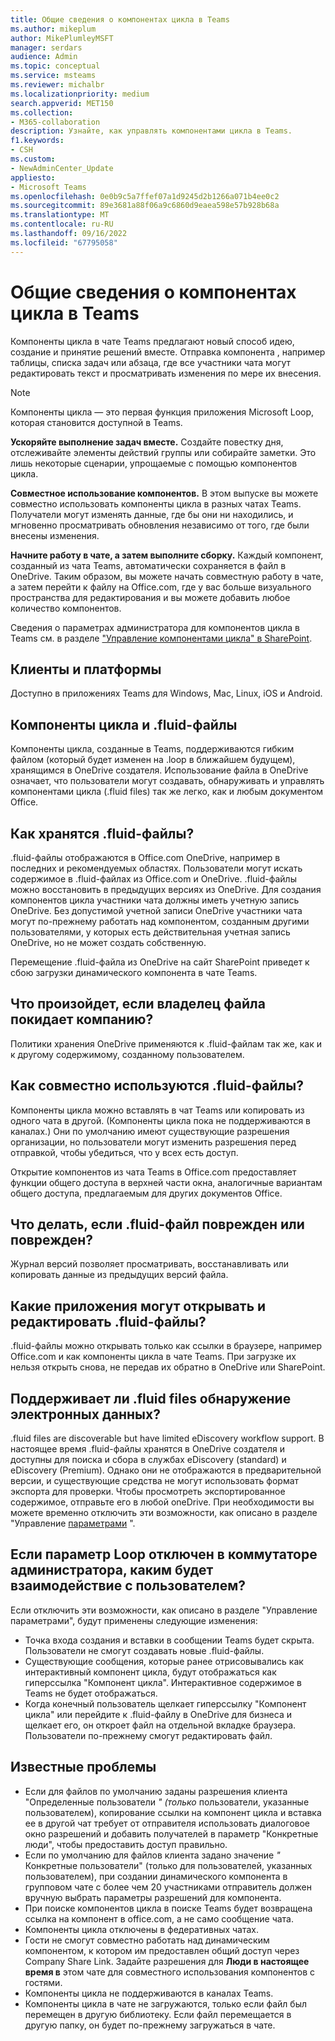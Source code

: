 ```yaml
---
title: Общие сведения о компонентах цикла в Teams
ms.author: mikeplum
author: MikePlumleyMSFT
manager: serdars
audience: Admin
ms.topic: conceptual
ms.service: msteams
ms.reviewer: michalbr
ms.localizationpriority: medium
search.appverid: MET150
ms.collection:
- M365-collaboration
description: Узнайте, как управлять компонентами цикла в Teams.
f1.keywords:
- CSH
ms.custom:
- NewAdminCenter_Update
appliesto:
- Microsoft Teams
ms.openlocfilehash: 0e0b9c5a7ffef07a1d9245d2b1266a071b4ee0c2
ms.sourcegitcommit: 89e3681a88f06a9c6860d9eaea598e57b928b68a
ms.translationtype: MT
ms.contentlocale: ru-RU
ms.lasthandoff: 09/16/2022
ms.locfileid: "67795058"
---
```

# <a name="overview-of-loop-components-in-teams"></a>Общие сведения о компонентах цикла в Teams

Компоненты цикла в чате Teams предлагают новый способ идею, создание и принятие решений вместе. Отправка компонента , например таблицы, списка задач или абзаца, где все участники чата могут редактировать текст и просматривать изменения по мере их внесения. 

> [!Note]
> Компоненты цикла — это первая функция приложения Microsoft Loop[,](https://www.microsoft.com/en-us/microsoft-loop) которая становится доступной в Teams. 

**Ускоряйте выполнение задач вместе.** Создайте повестку дня, отслеживайте элементы действий группы или собирайте заметки. Это лишь некоторые сценарии, упрощаемые с помощью компонентов цикла.

**Совместное использование компонентов.** В этом выпуске вы можете совместно использовать компоненты цикла в разных чатах Teams. Получатели могут изменять данные, где бы они ни находились, и мгновенно просматривать обновления независимо от того, где были внесены изменения.

**Начните работу в чате, а затем выполните сборку.** Каждый компонент, созданный из чата Teams, автоматически сохраняется в файл в OneDrive. Таким образом, вы можете начать совместную работу в чате, а затем перейти к файлу на Office.com, где у вас больше визуального пространства для редактирования и вы можете добавить любое количество компонентов.

Сведения о параметрах администратора для компонентов цикла в Teams см. в разделе ["Управление компонентами цикла" в SharePoint](/sharepoint/manage-loop-components).

## <a name="clients-and-platforms"></a>Клиенты и платформы

Доступно в приложениях Teams для Windows, Mac, Linux, iOS и Android.

## <a name="loop-components-and-fluid-files"></a>Компоненты цикла и .fluid-файлы

Компоненты цикла, созданные в Teams, поддерживаются гибким файлом (который будет изменен на .loop в ближайшем будущем), хранящимся в OneDrive создателя. Использование файла в OneDrive означает, что пользователи могут создавать, обнаруживать и управлять компонентами цикла (.fluid files) так же легко, как и любым документом Office. 

## <a name="how-are-fluid-files-stored"></a>Как хранятся .fluid-файлы?

.fluid-файлы отображаются в Office.com OneDrive, например в последних и рекомендуемых областях. Пользователи могут искать содержимое в .fluid-файлах из Office.com и OneDrive. .fluid-файлы можно восстановить в предыдущих версиях из OneDrive. Для создания компонентов цикла участники чата должны иметь учетную запись OneDrive. Без допустимой учетной записи OneDrive участники чата могут по-прежнему работать над компонентом, созданным другими пользователями, у которых есть действительная учетная запись OneDrive, но не может создать собственную. 

Перемещение .fluid-файла из OneDrive на сайт SharePoint приведет к сбою загрузки динамического компонента в чате Teams.

## <a name="what-happens-if-the-owner-of-the-file-leaves-the-company"></a>Что произойдет, если владелец файла покидает компанию?

Политики хранения OneDrive применяются к .fluid-файлам так же, как и к другому содержимому, созданному пользователем.

## <a name="how-are-fluid-files-shared"></a>Как совместно используются .fluid-файлы?

Компоненты цикла можно вставлять в чат Teams или копировать из одного чата в другой. (Компоненты цикла пока не поддерживаются в каналах.) Они по умолчанию имеют существующие разрешения организации, но пользователи могут изменить разрешения перед отправкой, чтобы убедиться, что у всех есть доступ.

Открытие компонентов из чата Teams в Office.com предоставляет функции общего доступа в верхней части окна, аналогичные вариантам общего доступа, предлагаемым для других документов Office.

## <a name="what-if-a-fluid-file-becomes-corrupted-or-damaged"></a>Что делать, если .fluid-файл поврежден или поврежден?

Журнал версий позволяет просматривать, восстанавливать или копировать данные из предыдущих версий файла.

## <a name="what-apps-can-open-and-edit-fluid-files"></a>Какие приложения могут открывать и редактировать .fluid-файлы?

.fluid-файлы можно открывать только как ссылки в браузере, например Office.com и как компоненты цикла в чате Teams. При загрузке их нельзя открыть снова, не передав их обратно в OneDrive или SharePoint.

## <a name="does-fluid-files-support-ediscovery"></a>Поддерживает ли .fluid files обнаружение электронных данных?

.fluid files are discoverable but have limited eDiscovery workflow support. В настоящее время .fluid-файлы хранятся в OneDrive создателя и доступны для поиска и сбора в службах eDiscovery (standard) и eDiscovery (Premium). Однако они не отображаются в предварительной версии, и существующие средства не могут использовать формат экспорта для проверки. Чтобы просмотреть экспортированное содержимое, отправьте его в любой oneDrive. При необходимости вы можете временно отключить эти возможности, как описано в разделе "Управление [параметрами](/sharepoint/manage-loop-components#settings-management) ".

## <a name="if-loop-is-disabled-from-the-admin-switch-what-will-the-user-experience-be"></a>Если параметр Loop отключен в коммутаторе администратора, каким будет взаимодействие с пользователем?

Если отключить эти возможности, как описано в разделе "Управление [](/sharepoint/manage-loop-components#settings-management) параметрами", будут применены следующие изменения:

- Точка входа создания и вставки в сообщении Teams будет скрыта. Пользователи не смогут создавать новые .fluid-файлы.
- Существующие сообщения, которые ранее отрисовывались как интерактивный компонент цикла, будут отображаться как гиперссылка "Компонент цикла". Интерактивное содержимое в Teams не будет отображаться.
- Когда конечный пользователь щелкает гиперссылку "Компонент цикла" или перейдите к .fluid-файлу в OneDrive для бизнеса и щелкает его, он откроет файл на отдельной вкладке браузера. Пользователи по-прежнему смогут редактировать файл.

## <a name="known-issues"></a>Известные проблемы

- Если для файлов по умолчанию заданы разрешения клиента "Определенные пользователи *" (только* пользователи, указанные пользователем), копирование ссылки на компонент цикла и вставка ее в другой чат требует от отправителя использовать диалоговое окно разрешений и добавить получателей в параметр "Конкретные люди", чтобы предоставить доступ правильно.
- Если по умолчанию для файлов клиента задано значение *"* Конкретные пользователи" (только для пользователей, указанных пользователем), при создании динамического компонента в групповом чате с более чем 20 участниками отправитель должен вручную выбрать параметры разрешений для компонента.
- При поиске компонентов цикла в поиске Teams будет возвращена ссылка на компонент в office.com, а не само сообщение чата.
- Компоненты цикла отключены в федеративных чатах.
- Гости не смогут совместно работать над динамическим компонентом, к котором им предоставлен общий доступ через Company Share Link. Задайте разрешения для **Люди в настоящее время в** этом чате для совместного использования компонентов с гостями.
- Компоненты цикла не поддерживаются в каналах Teams.
- Компоненты цикла в чате не загружаются, только если файл был перемещен в другую библиотеку. Если файл перемещается в другую папку, он будет по-прежнему загружаться в чате.
